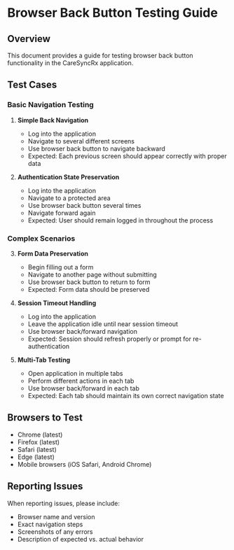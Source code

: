 # Browser Back Button Testing Guide

## Overview
This document provides a guide for testing browser back button functionality in the CareSyncRx application.

## Test Cases

### Basic Navigation Testing
1. **Simple Back Navigation**
   - Log into the application
   - Navigate to several different screens
   - Use browser back button to navigate backward
   - Expected: Each previous screen should appear correctly with proper data

2. **Authentication State Preservation**
   - Log into the application
   - Navigate to a protected area
   - Use browser back button several times
   - Navigate forward again
   - Expected: User should remain logged in throughout the process

### Complex Scenarios

3. **Form Data Preservation**
   - Begin filling out a form
   - Navigate to another page without submitting
   - Use browser back button to return to form
   - Expected: Form data should be preserved

4. **Session Timeout Handling**
   - Log into the application
   - Leave the application idle until near session timeout
   - Use browser back/forward navigation
   - Expected: Session should refresh properly or prompt for re-authentication

5. **Multi-Tab Testing**
   - Open application in multiple tabs
   - Perform different actions in each tab
   - Use browser back/forward in each tab
   - Expected: Each tab should maintain its own correct navigation state

## Browsers to Test
- Chrome (latest)
- Firefox (latest)
- Safari (latest)
- Edge (latest)
- Mobile browsers (iOS Safari, Android Chrome)

## Reporting Issues
When reporting issues, please include:
- Browser name and version
- Exact navigation steps
- Screenshots of any errors
- Description of expected vs. actual behavior
